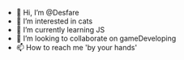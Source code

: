- 👋 Hi, I’m @Desfare
- 👀 I’m interested in cats
- 🌱 I’m currently learning JS
- 💞️ I’m looking to collaborate on gameDeveloping
- 📫 How to reach me 'by your hands'

<!---
Desfare/Desfare is a ✨ special ✨ repository because its `README.md` (this file) appears on your GitHub profile.
You can click the Preview link to take a look at your changes.
--->
